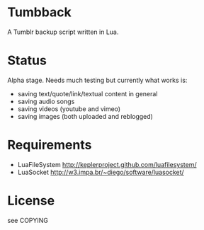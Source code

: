 Tumbback
========

A Tumblr backup script written in Lua.

Status
======

Alpha stage. Needs much testing but currently what works is:
* saving text/quote/link/textual content in general
* saving audio songs
* saving videos (youtube and vimeo)
* saving images (both uploaded and reblogged)

Requirements
============

* LuaFileSystem http://keplerproject.github.com/luafilesystem/
* LuaSocket	http://w3.impa.br/~diego/software/luasocket/

License
=======

see COPYING
